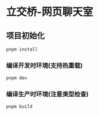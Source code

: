 # 立交桥-网页聊天室

## 项目初始化

```sh
pnpm install
```

### 编译开发时环境(支持热重载)

```sh
pnpm dev
```

### 编译生产时环境(注意类型检查)

```sh
pnpm build
```